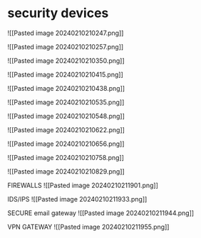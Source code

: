 # security devices

![[Pasted image 20240210210247.png]]

![[Pasted image 20240210210257.png]]

![[Pasted image 20240210210350.png]]

![[Pasted image 20240210210415.png]]

![[Pasted image 20240210210438.png]]

![[Pasted image 20240210210535.png]]

![[Pasted image 20240210210548.png]]

![[Pasted image 20240210210622.png]]

![[Pasted image 20240210210656.png]]

![[Pasted image 20240210210758.png]]

![[Pasted image 20240210210829.png]]

FIREWALLS
![[Pasted image 20240210211901.png]]

IDS/IPS
![[Pasted image 20240210211933.png]]

SECURE email gateway
![[Pasted image 20240210211944.png]]

VPN GATEWAY
![[Pasted image 20240210211955.png]]

